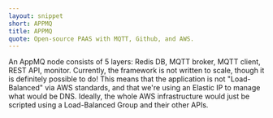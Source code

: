 ```yaml
---
layout: snippet
short: APPMQ
title: APPMQ
quote: Open-source PAAS with MQTT, Github, and AWS.
---
```


An AppMQ node consists of 5 layers: Redis DB, MQTT broker, MQTT client, REST API, monitor. Currently, the framework is not written to scale, though it is definitely possible to do! This means that the application is not "Load-Balanced" via AWS standards, and that we're using an Elastic IP to manage what would be DNS. Ideally, the whole AWS infrastructure would just be scripted using a Load-Balanced Group and their other APIs.